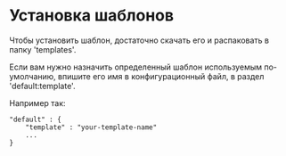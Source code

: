 # Установка шаблонов

Чтобы установить шаблон, достаточно скачать его и распаковать в папку 'templates'.

Если вам нужно назначить определенный шаблон используемым по-умолчанию, впишите его имя в конфигурационный файл, в раздел 'default:template'.

Например так:

	"default" : {
		"template" : "your-template-name"
		...
	}

